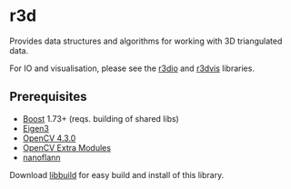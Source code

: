 # r3d
Provides data structures and algorithms for working with 3D triangulated data.

For IO and visualisation, please see the [r3dio](../../../r3dio) and [r3dvis](../../../r3dvis) libraries.

## Prerequisites
- [Boost](http://www.boost.org) 1.73+ (reqs. building of shared libs)
- [Eigen3](http://eigen.tuxfamily.org)
- [OpenCV 4.3.0](http://opencv.org)
- [OpenCV Extra Modules](https://github.com/opencv/opencv_contrib)
- [nanoflann](https://github.com/jlblancoc/nanoflann)

Download [libbuild](../../../libbuild) for easy build and install of this library.
